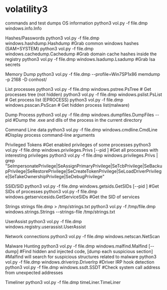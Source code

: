 # volatility3
commands and test dumps
OS information
python3 vol.py -f file.dmp windows.info.Info

Hashes/Passwords
python3 vol.py -f file.dmp windows.hashdump.Hashdump #Grab common windows hashes (SAM+SYSTEM)
python3 vol.py -f file.dmp windows.cachedump.Cachedump #Grab domain cache hashes inside the registry
python3 vol.py -f file.dmp windows.lsadump.Lsadump #Grab lsa secrets

Memory Dump
python3 vol.py -f file.dmp --profile=Win7SP1x86 memdump -p 2168 -D conhost/

List processes
python3 vol.py -f file.dmp windows.pstree.PsTree # Get processes tree (not hidden)
python3 vol.py -f file.dmp windows.pslist.PsList # Get process list (EPROCESS)
python3 vol.py -f file.dmp windows.psscan.PsScan # Get hidden process list(malware)

Dump Process
python3 vol.py -f file.dmp windows.dumpfiles.DumpFiles --pid <pid> #Dump the .exe and dlls of the process in the current directory

Command Line data
python3 vol.py -f file.dmp windows.cmdline.CmdLine #Display process command-line arguments

Privileged Tokens
#Get enabled privileges of some processes
python3 vol.py -f file.dmp windows.privileges.Privs [--pid <pid>]
#Get all processes with interesting privileges
python3 vol.py -f file.dmp windows.privileges.Privs | grep "SeImpersonatePrivilege\|SeAssignPrimaryPrivilege\|SeTcbPrivilege\|SeBackupPrivilege\|SeRestorePrivilege\|SeCreateTokenPrivilege\|SeLoadDriverPrivilege\|SeTakeOwnershipPrivilege\|SeDebugPrivilege"

SSID/SID
python3 vol.py -f file.dmp windows.getsids.GetSIDs [--pid <pid>] #Get SIDs of processes
python3 vol.py -f file.dmp windows.getservicesids.GetServiceSIDs #Get the SID of services

Strings
strings file.dmp > /tmp/strings.txt
python3 vol.py -f /tmp/file.dmp windows.strings.Strings --strings-file /tmp/strings.txt

UserAssist
python3 vol.py -f file.dmp windows.registry.userassist.UserAssist

Network connections
python3 vol.py -f file.dmp windows.netscan.NetScan

Malware Hunting
python3 vol.py -f file.dmp windows.malfind.Malfind [--dump] #Find hidden and injected code, [dump each suspicious section]
#Malfind will search for suspicious structures related to malware
python3 vol.py -f file.dmp windows.driverirp.DriverIrp #Driver IRP hook detection
python3 vol.py -f file.dmp windows.ssdt.SSDT #Check system call address from unexpected addresses

Timeliner
python3 vol.py -f file.dmp timeLiner.TimeLiner
